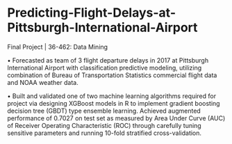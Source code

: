 # Predicting-Flight-Delays-at-Pittsburgh-International-Airport
Final Project | 36-462: Data Mining

•	Forecasted as team of 3 flight departure delays in 2017 at Pittsburgh International Airport with classification predictive modeling, utilizing combination of Bureau of Transportation Statistics commercial flight data and NOAA weather data. 

•	Built and validated one of two machine learning algorithms required for project via designing XGBoost models in R to implement gradient boosting decision tree (GBDT) type ensemble learning. Achieved augmented performance of 0.7027 on test set as measured by Area Under Curve (AUC) of Receiver Operating Characteristic (ROC) through carefully tuning sensitive parameters and running 10-fold stratified cross-validation.

